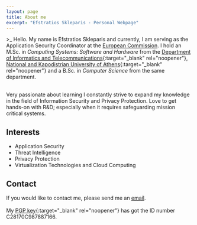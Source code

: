 ```yaml
---
layout: page
title: About me
excerpt: "Efstratios Skleparis - Personal Webpage"
---
```


 \><span class="blink_text">_</span> Hello. My name is Efstratios Skleparis and currently, I am serving as the Application Security Coordinator at the [European Commission](https://ec.europa.eu/info/index_en). I hold an M.Sc. in *Computing Systems: Software and Hardware* from the [Department of Informatics and Telecommunications](http://di.uoa.gr/en){:target="_blank" rel="noopener"}, [National and Kapodistrian University of Athens](http://en.uoa.gr){:target="_blank" rel="noopener"} and a B.Sc. in *Computer Science* from the same department.

 <br/>Very passionate about learning I constantly strive to expand my knowledge in the field of Information Security and Privacy Protection. Love to get hands-on with R&D; especially when it requires safeguarding mission critical systems.

## Interests

* Application Security
* Threat Intelligence 
* Privacy Protection
* Virtualization Technologies and Cloud Computing

## Contact

If you would like to contact me, please send me an [email](mailto:eskleparis@gmail.com).
<br/>
<br/>My [PGP key](/misc/pkey.txt){:target="_blank" rel="noopener"} has got the ID number C28170C987887166. 
